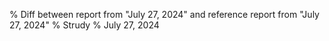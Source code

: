 % Diff between report from "July 27, 2024" and reference report from "July 27, 2024"
% Strudy
% July 27, 2024


